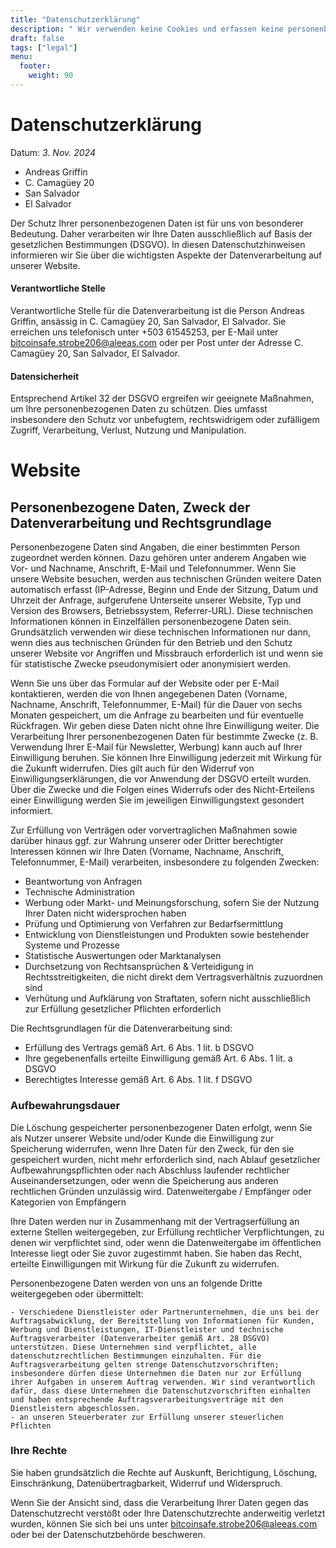 ```yaml
---
title: "Datenschutzerklärung"
description: " Wir verwenden keine Cookies und erfassen keine personenbezogenen Daten."
draft: false
tags: ["legal"]
menu:
  footer:
    weight: 90
---
```


# Datenschutzerklärung
Datum: *3. Nov. 2024*


- Andreas Griffin
- C. Camagüey 20
- San Salvador
- El Salvador

Der Schutz Ihrer personenbezogenen Daten ist für uns von besonderer Bedeutung. Daher verarbeiten wir Ihre Daten ausschließlich auf Basis der gesetzlichen Bestimmungen (DSGVO). In diesen Datenschutzhinweisen informieren wir Sie über die wichtigsten Aspekte der Datenverarbeitung auf unserer Website.

#### Verantwortliche Stelle

Verantwortliche Stelle für die Datenverarbeitung ist die Person Andreas Griffin, ansässig in C. Camagüey 20, San Salvador, El Salvador. Sie erreichen uns telefonisch unter +503 61545253, per E-Mail unter bitcoinsafe.strobe206@aleeas.com oder per Post unter der Adresse C. Camagüey 20, San Salvador, El Salvador.
#### Datensicherheit

Entsprechend Artikel 32 der DSGVO ergreifen wir geeignete Maßnahmen, um Ihre personenbezogenen Daten zu schützen. Dies umfasst insbesondere den Schutz vor unbefugtem, rechtswidrigem oder zufälligem Zugriff, Verarbeitung, Verlust, Nutzung und Manipulation.
# Website

## Personenbezogene Daten, Zweck der Datenverarbeitung und Rechtsgrundlage

Personenbezogene Daten sind Angaben, die einer bestimmten Person zugeordnet werden können. Dazu gehören unter anderem Angaben wie Vor- und Nachname, Anschrift, E-Mail und Telefonnummer. Wenn Sie unsere Website besuchen, werden aus technischen Gründen weitere Daten automatisch erfasst (IP-Adresse, Beginn und Ende der Sitzung, Datum und Uhrzeit der Anfrage, aufgerufene Unterseite unserer Website, Typ und Version des Browsers, Betriebssystem, Referrer-URL). Diese technischen Informationen können in Einzelfällen personenbezogene Daten sein. Grundsätzlich verwenden wir diese technischen Informationen nur dann, wenn dies aus technischen Gründen für den Betrieb und den Schutz unserer Website vor Angriffen und Missbrauch erforderlich ist und wenn sie für statistische Zwecke pseudonymisiert oder anonymisiert werden.

Wenn Sie uns über das Formular auf der Website oder per E-Mail kontaktieren, werden die von Ihnen angegebenen Daten (Vorname, Nachname, Anschrift, Telefonnummer, E-Mail) für die Dauer von sechs Monaten gespeichert, um die Anfrage zu bearbeiten und für eventuelle Rückfragen. Wir geben diese Daten nicht ohne Ihre Einwilligung weiter. Die Verarbeitung Ihrer personenbezogenen Daten für bestimmte Zwecke (z. B. Verwendung Ihrer E-Mail für Newsletter, Werbung) kann auch auf Ihrer Einwilligung beruhen. Sie können Ihre Einwilligung jederzeit mit Wirkung für die Zukunft widerrufen. Dies gilt auch für den Widerruf von Einwilligungserklärungen, die vor Anwendung der DSGVO erteilt wurden. Über die Zwecke und die Folgen eines Widerrufs oder des Nicht-Erteilens einer Einwilligung werden Sie im jeweiligen Einwilligungstext gesondert informiert.

Zur Erfüllung von Verträgen oder vorvertraglichen Maßnahmen sowie darüber hinaus ggf. zur Wahrung unserer oder Dritter berechtigter Interessen können wir Ihre Daten (Vorname, Nachname, Anschrift, Telefonnummer, E-Mail) verarbeiten, insbesondere zu folgenden Zwecken:

   - Beantwortung von Anfragen
   - Technische Administration
   - Werbung oder Markt- und Meinungsforschung, sofern Sie der Nutzung Ihrer Daten nicht widersprochen haben
   - Prüfung und Optimierung von Verfahren zur Bedarfsermittlung
   - Entwicklung von Dienstleistungen und Produkten sowie bestehender Systeme und Prozesse
   - Statistische Auswertungen oder Marktanalysen
   - Durchsetzung von Rechtsansprüchen & Verteidigung in Rechtsstreitigkeiten, die nicht direkt dem Vertragsverhältnis zuzuordnen sind
   - Verhütung und Aufklärung von Straftaten, sofern nicht ausschließlich zur Erfüllung gesetzlicher Pflichten erforderlich

Die Rechtsgrundlagen für die Datenverarbeitung sind:

   - Erfüllung des Vertrags gemäß Art. 6 Abs. 1 lit. b DSGVO
   - Ihre gegebenenfalls erteilte Einwilligung gemäß Art. 6 Abs. 1 lit. a DSGVO
   - Berechtigtes Interesse gemäß Art. 6 Abs. 1 lit. f DSGVO

### Aufbewahrungsdauer

Die Löschung gespeicherter personenbezogener Daten erfolgt, wenn Sie als Nutzer unserer Website und/oder Kunde die Einwilligung zur Speicherung widerrufen, wenn Ihre Daten für den Zweck, für den sie gespeichert wurden, nicht mehr erforderlich sind, nach Ablauf gesetzlicher Aufbewahrungspflichten oder nach Abschluss laufender rechtlicher Auseinandersetzungen, oder wenn die Speicherung aus anderen rechtlichen Gründen unzulässig wird.
Datenweitergabe / Empfänger oder Kategorien von Empfängern

Ihre Daten werden nur in Zusammenhang mit der Vertragserfüllung an externe Stellen weitergegeben, zur Erfüllung rechtlicher Verpflichtungen, zu denen wir verpflichtet sind, oder wenn die Datenweitergabe im öffentlichen Interesse liegt oder Sie zuvor zugestimmt haben. Sie haben das Recht, erteilte Einwilligungen mit Wirkung für die Zukunft zu widerrufen.

Personenbezogene Daten werden von uns an folgende Dritte weitergegeben oder übermittelt:

    - Verschiedene Dienstleister oder Partnerunternehmen, die uns bei der Auftragsabwicklung, der Bereitstellung von Informationen für Kunden, Werbung und Dienstleistungen, IT-Dienstleister und technische Auftragsverarbeiter (Datenverarbeiter gemäß Art. 28 DSGVO) unterstützen. Diese Unternehmen sind verpflichtet, alle datenschutzrechtlichen Bestimmungen einzuhalten. Für die Auftragsverarbeitung gelten strenge Datenschutzvorschriften; insbesondere dürfen diese Unternehmen die Daten nur zur Erfüllung ihrer Aufgaben in unserem Auftrag verwenden. Wir sind verantwortlich dafür, dass diese Unternehmen die Datenschutzvorschriften einhalten und haben entsprechende Auftragsverarbeitungsverträge mit den Dienstleistern abgeschlossen.
    - an unseren Steuerberater zur Erfüllung unserer steuerlichen Pflichten

### Ihre Rechte

Sie haben grundsätzlich die Rechte auf Auskunft, Berichtigung, Löschung, Einschränkung, Datenübertragbarkeit, Widerruf und Widerspruch.

Wenn Sie der Ansicht sind, dass die Verarbeitung Ihrer Daten gegen das Datenschutzrecht verstößt oder Ihre Datenschutzrechte anderweitig verletzt wurden, können Sie sich bei uns unter bitcoinsafe.strobe206@aleeas.com oder bei der Datenschutzbehörde beschweren.